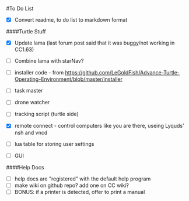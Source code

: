 #To Do List
* [x] Convert readme, to do list to markdown format

####Turtle Stuff
* [x] Update lama (last forum post said that it was buggy/not working in CC1.63)
* [ ] Combine lama with starNav?
 
* [ ] installer code - from https://github.com/LeGoldFish/Advance-Turtle-Operating-Environment/blob/master/installer


* [ ] task master
* [ ] drone watcher
* [ ] tracking script (turtle side)
* [x] remote connect - control computers like you are there, useing Lyquds' nsh and vncd
* [ ] lua table for storing user settings
* [ ] GUI


####Help Docs
* [ ] help docs are "registered" with the default help program
* [ ] make wiki on github repo? add one on CC wiki?
* [ ] BONUS: if a printer is detected, offer to print a manual
